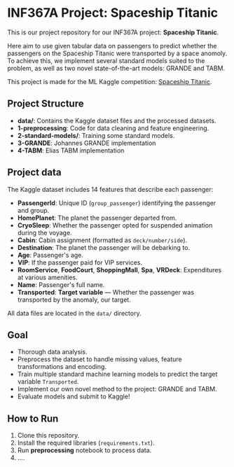 # INF367A Project: Spaceship Titanic

This is our project repository for our INF367A project: **Spaceship Titanic**.

Here aim to use given tabular data on passengers to predict whether the passengers on the Spaceship Titanic were transported by a space anomoly. To achieve this, we implement several standard models suited to the problem, as well as two novel state-of-the-art models: GRANDE and TABM.

This project is made for the ML Kaggle competition: [Spaceship Titanic](https://www.kaggle.com/competitions/spaceship-titanic/).


## Project Structure

- **data/**: Contains the Kaggle dataset files and the processed datasets.
- **1-preprocessing**: Code for data cleaning and feature engineering.
- **2-standard-models/**: Training some standard models.
- **3-GRANDE**: Johannes GRANDE implementation
- **4-TABM**: Elias TABM implementation


## Project data

The Kaggle dataset includes 14 features that describe each passenger:

- **PassengerId**: Unique ID (`group_passenger`) identifying the passenger and group.
- **HomePlanet**: The planet the passenger departed from.
- **CryoSleep**: Whether the passenger opted for suspended animation during the voyage.
- **Cabin**: Cabin assignment (formatted as `deck/number/side`).
- **Destination**: The planet the passenger will be debarking to.
- **Age**: Passenger's age.
- **VIP**: If the passenger paid for VIP services.
- **RoomService**, **FoodCourt**, **ShoppingMall**, **Spa**, **VRDeck**: Expenditures at various amenities.
- **Name**: Passenger's full name.
- **Transported**: **Target variable** — Whether the passenger was transported by the anomaly, our target.

All data files are located in the `data/` directory.



## Goal
- Thorough data analysis.
- Preprocess the dataset to handle missing values, feature transformations and encoding.
- Train multiple standard machine learning models to predict the target variable `Transported`.
- Implement our own novel method to the project: GRANDE and TABM.
- Evaluate models and submit to Kaggle!



## How to Run

1. Clone this repository.
2. Install the required libraries (`requirements.txt`).
3. Run **preprocessing** notebook to process data.
4. ....